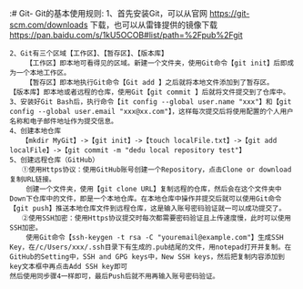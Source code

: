:# Git-
Git的基本使用规则:
    1、首先安装Git，可以从官网 https://git-scm.com/downloads 下载，也可以从雷锋提供的镜像下载 https://pan.baidu.com/s/1kU5OCOB#list/path=%2Fpub%2Fgit
    
    2、Git有三个区域【工作区】、【暂存区】、【版本库】
    	【工作区】即本地可看得见的区域。新建一个文件夹，使用Git命令【git init】后即成为一个本地工作区。
        【暂存区】即本地执行Git命令【Git add 】之后就将本地文件添加到了暂存区。
	【版本库】即本地或者远程的仓库，使用Git【git commit 】后就将文件提交到了仓库中。
    3、安装好Git Bash后，执行命令【it config --global user.name "xxx"】和【git config --global user.email "xxx@xx.com"】，这样每次提交后将使用配置的个人用户名称和电子邮件地址作为提交信息。
    4、创建本地仓库
       【mkdir MyGit】->【git init】->【touch localFile.txt】->【git add localFile】->【git commit -m "dedu local repository test"】
    5、创建远程仓库（GitHub）
       ①使用Https协议：使用GitHub账号创建一个Repository，点击Clone or download复制URL链接。
       	创建一个文件夹，使用【git clone URL】复制远程的仓库，然后会在这个文件夹中Down下仓库中的文件，即是一个本地仓库。在本地仓库中操作并提交后就可以使用Git命令【git push】推送本地仓库文件到远程仓库，这是输入账号密码验证就一可以成功提交了。
       ②使用SSH加密：使用Https协议提交时每次都需要密码验证且上传速度慢，此时可以使用SSH加密。
        使用Git命令【ssh-keygen -t rsa -C "youremail@example.com"】生成SSH Key，在/c/Users/xxx/.ssh目录下有生成的.pub结尾的文件，用notepad打开并复制。在GitHub的Setting中，SSH and GPG keys中，New SSH keys，然后把复制内容添加到key文本框中再点击Add SSH key即可   
	然后使用同步骤4一样即可，最后Push后就不用再输入账号密码验证。 
